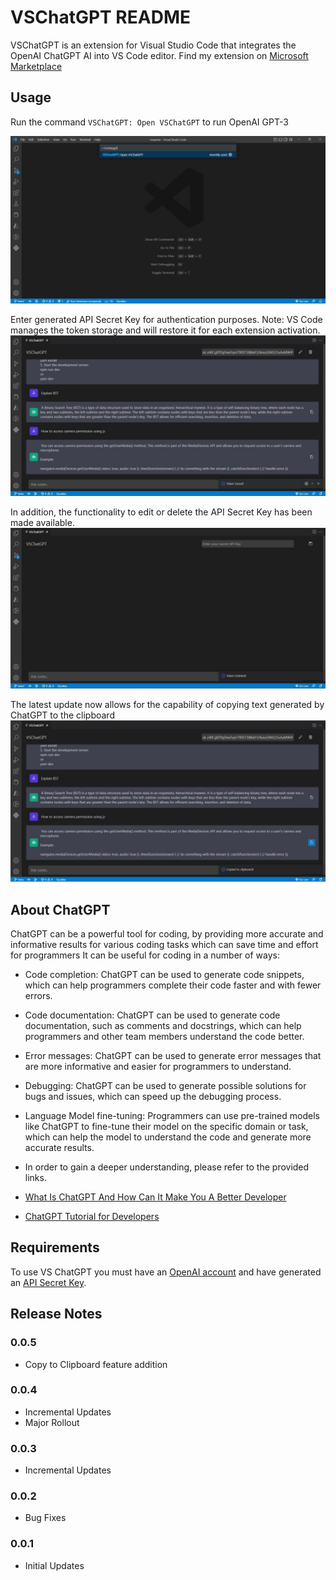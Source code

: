 # VSChatGPT README

VSChatGPT is an extension for Visual Studio Code that integrates the OpenAI ChatGPT AI into VS Code editor.
Find my extension on [Microsoft Marketplace](https://marketplace.visualstudio.com/items?itemName=VatsalyaSinghi.vschatgpt)
## Usage

Run the command `VSChatGPT: Open VSChatGPT` to run OpenAI GPT-3

![run vschatgpt](images/VSChatGPT.jpg)

Enter generated API Secret Key for authentication purposes. Note: VS Code manages the token storage and will restore it for each extension activation.
![add chatgpt token](images/addtoken.jpg)

In addition, the functionality to edit or delete the API Secret Key has been made available.
![delete chatgpt token](images/deletetoken.jpg)

The latest update now allows for the capability of copying text generated by ChatGPT to the clipboard
![copy to clipboard](images/copytoclipboard.jpg)

##  About ChatGPT
ChatGPT can be a powerful tool for coding, by providing more accurate and informative results for various coding tasks which can save time and effort for programmers It can be useful for coding in a number of ways:

- Code completion: ChatGPT can be used to generate code snippets, which can help programmers complete their code faster and with fewer errors.

- Code documentation: ChatGPT can be used to generate code documentation, such as comments and docstrings, which can help programmers and other team members understand the code better.

- Error messages: ChatGPT can be used to generate error messages that are more informative and easier for programmers to understand.

- Debugging: ChatGPT can be used to generate possible solutions for bugs and issues, which can speed up the debugging process.

- Language Model fine-tuning: Programmers can use pre-trained models like ChatGPT to fine-tune their model on the specific domain or task, which can help the model to understand the code and generate more accurate results.

- In order to gain a deeper understanding, please refer to the provided links.
- [What Is ChatGPT And How Can It Make You A Better Developer](https://www.youtube.com/watch?v=Gmx-54k3pUk)
- [ChatGPT Tutorial for Developers](https://www.youtube.com/watch?v=sTeoEFzVNSc)

## Requirements

To use VS ChatGPT you must have an [OpenAI account](https://beta.openai.com/) and have generated an [API Secret Key](https://beta.openai.com/account/api-keys).

## Release Notes

### 0.0.5
- Copy to Clipboard feature addition

### 0.0.4
- Incremental Updates
- Major Rollout

### 0.0.3
- Incremental Updates

### 0.0.2
- Bug Fixes

### 0.0.1
- Initial Updates


